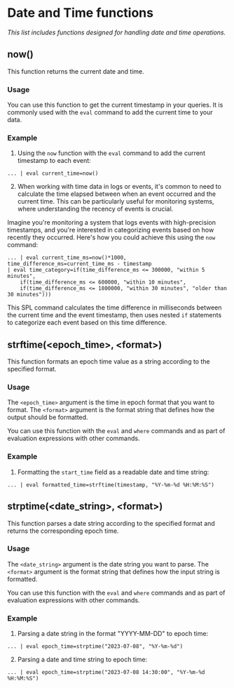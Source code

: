 # Date and Time functions

_This list includes functions designed for handling date and time operations._


## **now()**

This function returns the current date and time.

### Usage

You can use this function to get the current timestamp in your queries. It is commonly used with the `eval` command to add the current time to your data.

### Example

1. Using the `now` function with the `eval` command to add the current timestamp to each event:
```spl
... | eval current_time=now()
```

2. When working with time data in logs or events, it's common to need to calculate the time elapsed between when an event occurred and the current time. This can be particularly useful for monitoring systems, where understanding the recency of events is crucial. 

Imagine you're monitoring a system that logs events with high-precision timestamps, and you're interested in categorizing events based on how recently they occurred. Here's how you could achieve this using the `now` command:

```spl
... | eval current_time_ms=now()*1000, time_difference_ms=current_time_ms - timestamp
| eval time_category=if(time_difference_ms <= 300000, "within 5 minutes",
	if(time_difference_ms <= 600000, "within 10 minutes",
	if(time_difference_ms <= 1800000, "within 30 minutes", "older than 30 minutes")))
```

This SPL command calculates the time difference in milliseconds between the current time and the event timestamp, then uses nested `if` statements to categorize each event based on this time difference.

## **strftime(&lt;epoch_time&gt;, &lt;format&gt;)**

This function formats an epoch time value as a string according to the specified format.

### Usage

The `<epoch_time>` argument is the time in epoch format that you want to format. The `<format>` argument is the format string that defines how the output should be formatted.

You can use this function with the `eval` and `where` commands and as part of evaluation expressions with other commands.

### Example

1. Formatting the `start_time` field as a readable date and time string:
```spl
... | eval formatted_time=strftime(timestamp, "%Y-%m-%d %H:%M:%S")
```

## **strptime(&lt;date_string&gt;, &lt;format&gt;)**

This function parses a date string according to the specified format and returns the corresponding epoch time.

### Usage

The `<date_string>` argument is the date string you want to parse. The `<format>` argument is the format string that defines how the input string is formatted.

You can use this function with the `eval` and `where` commands and as part of evaluation expressions with other commands.

### Example

1. Parsing a date string in the format "YYYY-MM-DD" to epoch time:
```spl
... | eval epoch_time=strptime("2023-07-08", "%Y-%m-%d")
```

2. Parsing a date and time string to epoch time:
```spl
... | eval epoch_time=strptime("2023-07-08 14:30:00", "%Y-%m-%d %H:%M:%S")
```
